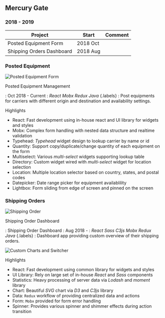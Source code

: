 ## Mercury Gate
### 2018 - 2019

| Project                   | Start    | Comment |
| ------------------------- | -------- | ------- |
| Posted Equipment Form     | 2018 Oct |         |
| Shipping Orders Dashboard | 2018 Aug |         |

### Posted Equipment

![Posted Equipment Form](<https://s3.amazonaws.com/qp-photo/mg-posted-equipment-demo.png>)

Posted Equipment Management

: Oct 2018 - Current
: *React* *Mobx* *Redux* *Java* {.labels}
: Post equipments for carriers with different origin and destination and availability settings.

Highlights

  - React: Fast development using in-house react and UI library for widgets and styles
  - Mobx: Complex form handling with nested data structure and realtime validation
  - Typehead: _Typehead_ widget design to lookup carrier by name or id
  - Quantity: Support copy/duplicate/change quantity of each equipment on the form
  - Multiselect: Various _multi-select_ widgets supporting lookup table
  - Directory: Custom widget wired with _multi-select_ widget for location selection
  - Location: Multiple location selector based on country, states, and postal codes
  - Datepicker: Date range picker for equipment availablility
  - Lightbox: Form sliding from edge of screen and pinned on the screen

### Shipping Orders

![Shipping Order](https://s3.amazonaws.com/qp-photo/shipping-order-chart.png)

Shipping Order Dashboard

: Shipping Order Dashboard
: Aug 2018 -
: *React* *Sass* *C3js* *Mobx* *Redux* *Java* {.labels}
: Dashboard app providing custom overview of their shipping orders.

![Custom Charts and Switcher](https://s3.amazonaws.com/qp-photo/mg-chart-mockup-small.png)

Highlights

  - React: Fast development using common library for widgets and styles
  - UI Library: Rely on large set of in-house _React_ and _Sass_ components
  - Statistics: Heavy processing of server data via _Lodash_ and _moment_ library
  - Chart: Beautiful _SVG_ chart via *D3* and *C3js* library
  - Data: `Redux` workflow of providing centralized data and actions
  - Form: `Mobx` provided for form error handling
  - Spinner: Provides various spinner and shimmer effects during action transition